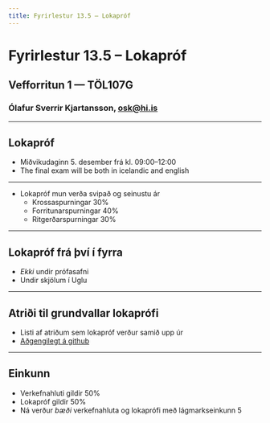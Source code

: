 ```yaml
---
title: Fyrirlestur 13.5 – Lokapróf
---
```


# Fyrirlestur 13.5 – Lokapróf

## Vefforritun 1 — TÖL107G

### Ólafur Sverrir Kjartansson, [osk@hi.is](mailto:osk@hi.is)

---

## Lokapróf

* Miðvikudaginn 5. desember frá kl. 09:00–12:00
* The final exam will be both in icelandic and english

***

* Lokapróf mun verða svipað og seinustu ár
  - Krossaspurningar 30%
  - Forritunarspurningar 40%
  - Ritgerðarspurningar 30%

***

## Lokapróf frá því í fyrra

* _Ekki_ undir prófasafni
* Undir skjölum í Uglu

***

## Atriði til grundvallar lokaprófi

* Listi af atriðum sem lokapróf verður samið upp úr
* [Aðgengilegt á github](../lokaprof.md)

***

## Einkunn

* Verkefnahluti gildir 50%
* Lokapróf gildir 50%
* Ná verður *bæði* verkefnahluta og lokaprófi með lágmarkseinkunn 5
